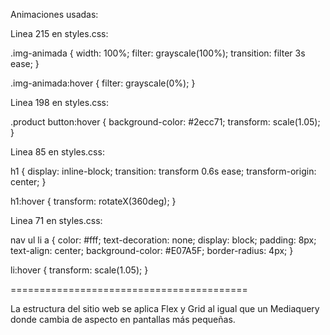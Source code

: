 Animaciones usadas:

Linea 215 en styles.css:

  .img-animada {
    width: 100%;
    filter: grayscale(100%);
    transition: filter 3s ease;
  }

  .img-animada:hover {
    filter: grayscale(0%);
  }

Linea 198 en styles.css:

  .product button:hover {
    background-color: #2ecc71;
    transform: scale(1.05);
  }

Linea 85 en styles.css:

 h1 {
    display: inline-block;
    transition: transform 0.6s ease;
    transform-origin: center;
  }

  h1:hover {
    transform: rotateX(360deg);
  }

Linea 71 en styles.css:

  nav ul li a {
    color: #fff;
    text-decoration: none;
    display: block;
    padding: 8px;
    text-align: center;
    background-color: #E07A5F;
    border-radius: 4px;
  }

  li:hover {
    transform: scale(1.05);
  }

=========================================

La estructura del sitio web se aplica Flex y Grid al igual que un Mediaquery donde cambia de aspecto en pantallas más pequeñas.
